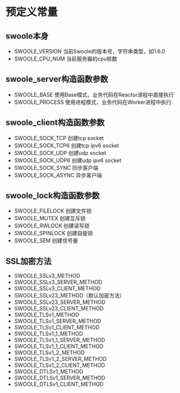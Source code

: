 # 预定义常量
## swoole本身
* SWOOLE_VERSION 当前Swoole的版本号，字符串类型，如1.6.0
* SWOOLE_CPU_NUM 当前服务器的cpu核数
## swoole_server构造函数参数
* SWOOLE_BASE 使用Base模式，业务代码在Reactor进程中直接执行
* SWOOLE_PROCESS 使用进程模式，业务代码在Worker进程中执行
## swoole_client构造函数参数
* SWOOLE_SOCK_TCP 创建tcp socket
* SWOOLE_SOCK_TCP6 创建tcp ipv6 socket
* SWOOLE_SOCK_UDP 创建udp socket
* SWOOLE_SOCK_UDP6 创建udp ipv6 socket
* SWOOLE_SOCK_SYNC 同步客户端
* SWOOLE_SOCK_ASYNC 异步客户端
## swoole_lock构造函数参数
* SWOOLE_FILELOCK 创建文件锁
* SWOOLE_MUTEX 创建互斥锁
* SWOOLE_RWLOCK 创建读写锁
* SWOOLE_SPINLOCK 创建自旋锁
* SWOOLE_SEM 创建信号量
## SSL加密方法
* SWOOLE_SSLv3_METHOD
* SWOOLE_SSLv3_SERVER_METHOD
* SWOOLE_SSLv3_CLIENT_METHOD
* SWOOLE_SSLv23_METHOD（默认加密方法）
* SWOOLE_SSLv23_SERVER_METHOD
* SWOOLE_SSLv23_CLIENT_METHOD
* SWOOLE_TLSv1_METHOD
* SWOOLE_TLSv1_SERVER_METHOD
* SWOOLE_TLSv1_CLIENT_METHOD
* SWOOLE_TLSv1_1_METHOD
* SWOOLE_TLSv1_1_SERVER_METHOD
* SWOOLE_TLSv1_1_CLIENT_METHOD
* SWOOLE_TLSv1_2_METHOD
* SWOOLE_TLSv1_2_SERVER_METHOD
* SWOOLE_TLSv1_2_CLIENT_METHOD
* SWOOLE_DTLSv1_METHOD
* SWOOLE_DTLSv1_SERVER_METHOD
* SWOOLE_DTLSv1_CLIENT_METHOD